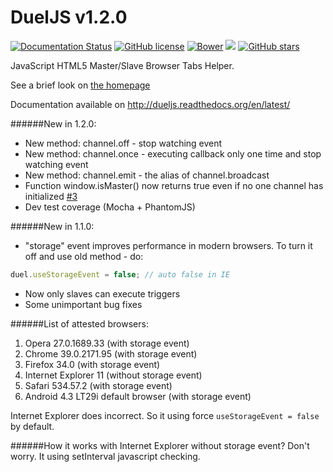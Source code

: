DuelJS v1.2.0
======
[![Documentation Status](https://img.shields.io/badge/docs-latest-brightgreen.svg?style=flat-square)](https://readthedocs.org/projects/dueljs/?badge=latest) [![GitHub license](https://img.shields.io/badge/license-MIT-blue.svg?style=flat-square)](https://raw.githubusercontent.com/studentIvan/dueljs/master/LICENSE) [![Bower](https://img.shields.io/bower/v/duel.svg?style=flat-square)](http://bower.io/search/?q=duel) [![](https://img.shields.io/github/issues-raw/studentIvan/dueljs.svg?style=flat-square)](https://github.com/studentIvan/dueljs/issues/) [![GitHub stars](https://img.shields.io/github/stars/studentIvan/dueljs.svg?style=flat-square)](https://github.com/studentIvan/dueljs/stargazers)

JavaScript HTML5 Master/Slave Browser Tabs Helper.

See a brief look on [the homepage](http://dueljs.studentivan.ru)

Documentation available on http://dueljs.readthedocs.org/en/latest/

######New in 1.2.0:
* New method: channel.off - stop watching event
* New method: channel.once - executing callback only one time and stop watching event
* New method: channel.emit - the alias of channel.broadcast
* Function window.isMaster() now returns true even if no one channel has initialized [#3](https://github.com/studentIvan/dueljs/issues/3)
* Dev test coverage (Mocha + PhantomJS)

######New in 1.1.0:
* "storage" event improves performance in modern browsers.
To turn it off and use old method - do:

```javascript
duel.useStorageEvent = false; // auto false in IE
```

* Now only slaves can execute triggers
* Some unimportant bug fixes

######List of attested browsers:

1. Opera 27.0.1689.33 (with storage event)
2. Chrome 39.0.2171.95 (with storage event)
3. Firefox 34.0 (with storage event)
4. Internet Explorer 11 (without storage event)
5. Safari 534.57.2 (with storage event)
6. Android 4.3 LT29i default browser (with storage event)

Internet Explorer does incorrect. So it using force `useStorageEvent = false` by default.

######How it works with Internet Explorer without storage event?
Don't worry. It using setInterval javascript checking.